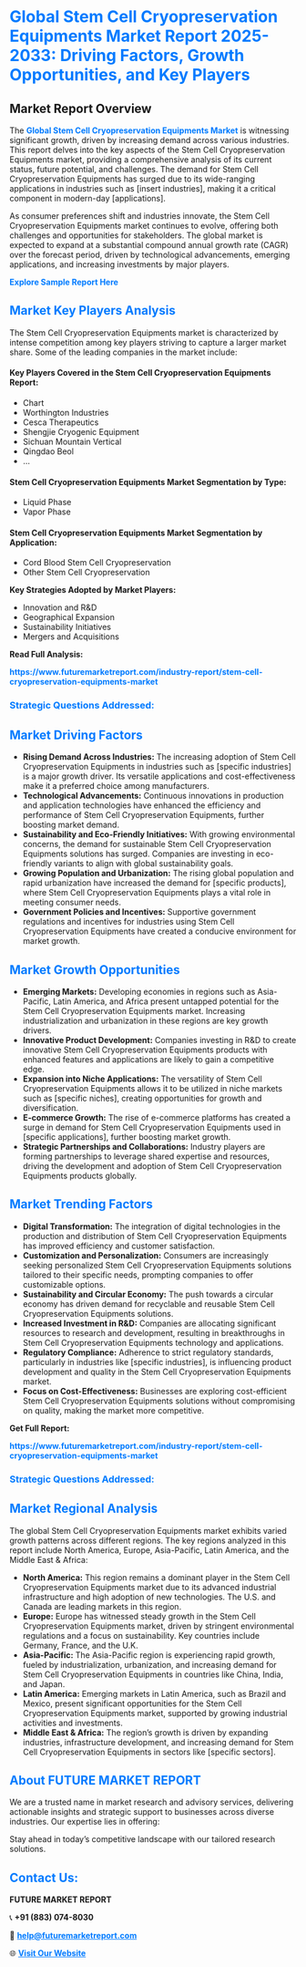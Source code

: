 <h1 style="color: #007BFF;">Global Stem Cell Cryopreservation Equipments Market Report 2025-2033: Driving Factors, Growth Opportunities, and Key Players</h1>

<section id="overview">
<h2>Market Report Overview</h2>
<p>The <a href="https://www.futuremarketreport.com/industry-report/stem-cell-cryopreservation-equipments-market" style="color: #007BFF; text-decoration: none;"><strong>Global Stem Cell Cryopreservation Equipments Market</strong></a> is witnessing significant growth, driven by increasing demand across various industries. This report delves into the key aspects of the Stem Cell Cryopreservation Equipments market, providing a comprehensive analysis of its current status, future potential, and challenges. The demand for Stem Cell Cryopreservation Equipments has surged due to its wide-ranging applications in industries such as [insert industries], making it a critical component in modern-day [applications].</p>
<p>As consumer preferences shift and industries innovate, the Stem Cell Cryopreservation Equipments market continues to evolve, offering both challenges and opportunities for stakeholders. The global market is expected to expand at a substantial compound annual growth rate (CAGR) over the forecast period, driven by technological advancements, emerging applications, and increasing investments by major players.</p>
</section>

<section id="overview">
<p><a href="https://www.futuremarketreport.com/request-sample/reportId=91182" style="color: #007BFF; text-decoration: none;"><strong>Explore Sample Report Here</strong></a></p>
</section>

<section id="key-players">
<h2 style="color: #007BFF;">Market Key Players Analysis</h2>
<p>The Stem Cell Cryopreservation Equipments market is characterized by intense competition among key players striving to capture a larger market share. Some of the leading companies in the market include:</p>
<h4>Key Players Covered in the Stem Cell Cryopreservation Equipments Report:</h4>
<ul><li>Chart</li><li>Worthington Industries</li><li>Cesca Therapeutics</li><li>Shengjie Cryogenic Equipment</li><li>Sichuan Mountain Vertical</li><li>Qingdao Beol</li><li>...</li></ul>
<h4>Stem Cell Cryopreservation Equipments Market Segmentation by Type:</h4>
<ul><li>Liquid Phase</li><li>Vapor Phase</li></ul>

<h4>Stem Cell Cryopreservation Equipments Market Segmentation by Application:</h4>
<ul><li>Cord Blood Stem Cell Cryopreservation</li><li>Other Stem Cell Cryopreservation</li></ul>
<p><strong>Key Strategies Adopted by Market Players:</strong></p>
<ul>
<li>Innovation and R&D</li>
<li>Geographical Expansion</li>
<li>Sustainability Initiatives</li>
<li>Mergers and Acquisitions</li>
</ul>
</section>

<section>
<p><strong>Read Full Analysis: </strong></p><a href="https://www.futuremarketreport.com/industry-report/stem-cell-cryopreservation-equipments-market" style="color: #007BFF; text-decoration: none;"><strong>https://www.futuremarketreport.com/industry-report/stem-cell-cryopreservation-equipments-market</strong></a>
<h3 style="color: #007BFF;">Strategic Questions Addressed:</h3>
</section>

<section id="driving-factors">
<h2 style="color: #007BFF;">Market Driving Factors</h2>
<ul>
<li><strong>Rising Demand Across Industries:</strong> The increasing adoption of Stem Cell Cryopreservation Equipments in industries such as [specific industries] is a major growth driver. Its versatile applications and cost-effectiveness make it a preferred choice among manufacturers.</li>
<li><strong>Technological Advancements:</strong> Continuous innovations in production and application technologies have enhanced the efficiency and performance of Stem Cell Cryopreservation Equipments, further boosting market demand.</li>
<li><strong>Sustainability and Eco-Friendly Initiatives:</strong> With growing environmental concerns, the demand for sustainable Stem Cell Cryopreservation Equipments solutions has surged. Companies are investing in eco-friendly variants to align with global sustainability goals.</li>
<li><strong>Growing Population and Urbanization:</strong> The rising global population and rapid urbanization have increased the demand for [specific products], where Stem Cell Cryopreservation Equipments plays a vital role in meeting consumer needs.</li>
<li><strong>Government Policies and Incentives:</strong> Supportive government regulations and incentives for industries using Stem Cell Cryopreservation Equipments have created a conducive environment for market growth.</li>
</ul>
</section>

<section id="growth-opportunities">
<h2 style="color: #007BFF;">Market Growth Opportunities</h2>
<ul>
<li><strong>Emerging Markets:</strong> Developing economies in regions such as Asia-Pacific, Latin America, and Africa present untapped potential for the Stem Cell Cryopreservation Equipments market. Increasing industrialization and urbanization in these regions are key growth drivers.</li>
<li><strong>Innovative Product Development:</strong> Companies investing in R&D to create innovative Stem Cell Cryopreservation Equipments products with enhanced features and applications are likely to gain a competitive edge.</li>
<li><strong>Expansion into Niche Applications:</strong> The versatility of Stem Cell Cryopreservation Equipments allows it to be utilized in niche markets such as [specific niches], creating opportunities for growth and diversification.</li>
<li><strong>E-commerce Growth:</strong> The rise of e-commerce platforms has created a surge in demand for Stem Cell Cryopreservation Equipments used in [specific applications], further boosting market growth.</li>
<li><strong>Strategic Partnerships and Collaborations:</strong> Industry players are forming partnerships to leverage shared expertise and resources, driving the development and adoption of Stem Cell Cryopreservation Equipments products globally.</li>
</ul>
</section>

<section id="trending-factors">
<h2 style="color: #007BFF;">Market Trending Factors</h2>
<ul>
<li><strong>Digital Transformation:</strong> The integration of digital technologies in the production and distribution of Stem Cell Cryopreservation Equipments has improved efficiency and customer satisfaction.</li>
<li><strong>Customization and Personalization:</strong> Consumers are increasingly seeking personalized Stem Cell Cryopreservation Equipments solutions tailored to their specific needs, prompting companies to offer customizable options.</li>
<li><strong>Sustainability and Circular Economy:</strong> The push towards a circular economy has driven demand for recyclable and reusable Stem Cell Cryopreservation Equipments solutions.</li>
<li><strong>Increased Investment in R&D:</strong> Companies are allocating significant resources to research and development, resulting in breakthroughs in Stem Cell Cryopreservation Equipments technology and applications.</li>
<li><strong>Regulatory Compliance:</strong> Adherence to strict regulatory standards, particularly in industries like [specific industries], is influencing product development and quality in the Stem Cell Cryopreservation Equipments market.</li>
<li><strong>Focus on Cost-Effectiveness:</strong> Businesses are exploring cost-efficient Stem Cell Cryopreservation Equipments solutions without compromising on quality, making the market more competitive.</li>
</ul>
</section>

<section>
<p><strong>Get Full Report: </strong></p><a href="https://www.futuremarketreport.com/industry-report/stem-cell-cryopreservation-equipments-market" style="color: #007BFF; text-decoration: none;"><strong>https://www.futuremarketreport.com/industry-report/stem-cell-cryopreservation-equipments-market</strong></a>
<h3 style="color: #007BFF;">Strategic Questions Addressed:</h3>
</section>


<section id="regional-analysis">
<h2 style="color: #007BFF;">Market Regional Analysis</h2>
<p>The global Stem Cell Cryopreservation Equipments market exhibits varied growth patterns across different regions. The key regions analyzed in this report include North America, Europe, Asia-Pacific, Latin America, and the Middle East & Africa:</p>
<ul>
<li><strong>North America:</strong> This region remains a dominant player in the Stem Cell Cryopreservation Equipments market due to its advanced industrial infrastructure and high adoption of new technologies. The U.S. and Canada are leading markets in this region.</li>
<li><strong>Europe:</strong> Europe has witnessed steady growth in the Stem Cell Cryopreservation Equipments market, driven by stringent environmental regulations and a focus on sustainability. Key countries include Germany, France, and the U.K.</li>
<li><strong>Asia-Pacific:</strong> The Asia-Pacific region is experiencing rapid growth, fueled by industrialization, urbanization, and increasing demand for Stem Cell Cryopreservation Equipments in countries like China, India, and Japan.</li>
<li><strong>Latin America:</strong> Emerging markets in Latin America, such as Brazil and Mexico, present significant opportunities for the Stem Cell Cryopreservation Equipments market, supported by growing industrial activities and investments.</li>
<li><strong>Middle East & Africa:</strong> The region’s growth is driven by expanding industries, infrastructure development, and increasing demand for Stem Cell Cryopreservation Equipments in sectors like [specific sectors].</li>
</ul>
</section>

<footer>
<h2 style="color: #007BFF;">About FUTURE MARKET REPORT</h2>
<p>We are a trusted name in market research and advisory services, delivering actionable insights and strategic support to businesses across diverse industries. Our expertise lies in offering:</p>

<p>Stay ahead in today’s competitive landscape with our tailored research solutions.</p>

<h2 style="color: #007BFF;">Contact Us:</h2>
<p><strong>FUTURE MARKET REPORT</strong></p>
<p>📞 <strong>+91 (883) 074-8030</strong></p>
<p>📧 <strong><a href="mailto:help@futuremarketreport.com" style="color: #007BFF;">help@futuremarketreport.com</a></strong></p>
<p>🌐 <strong><a href="https://www.futuremarketreport.com/" style="color: #007BFF;">Visit Our Website</a></strong></p>
</footer>